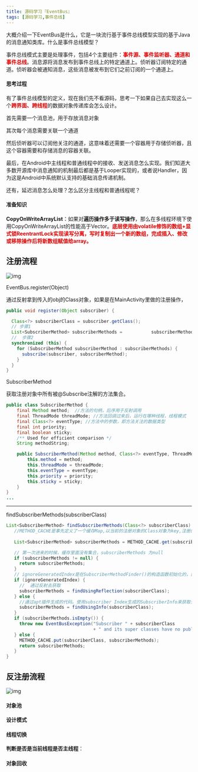 ```yaml
---
title: 源码学习『EventBus』
tags: [源码学习,事件总线]
---
```


大概介绍一下EventBus是什么，它是一块流行基于事件总线模型实现的基于Java的消息通知类库。什么是事件总线模型？ 

事件总线模式主要是处理事件，包括4个主要组件：<font color="#dd0000">**事件源、事件监听器、通道和事件总线**</font>。消息源将消息发布到事件总线上的特定通道上。侦听器订阅特定的通道。侦听器会被通知消息，这些消息被发布到它们之前订阅的一个通道上。

#### 思考过程

有了事件总线模型的定义，现在我们先不看源码，思考一下如果自己去实现这么一个<font color="#dd0000">**跨界面、跨线程**</font>的数据对象传递库会怎么设计。

首先需要一个消息池，用于存放消息对象

其次每个消息需要关联一个通道

然后侦听器可以订阅他关注的通道，这意味着还需要一个容器用于存储侦听器，且这个容器需要和存储消息的容器关联。

最后，在Android中主线程和普通线程中的接收、发送消息怎么实现。我们知道大多数开源库中消息通知的机制最后都是基于Looper实现的，或者说Handler，因为这是Android中系统默认支持的基础消息传递机制。

还有，延迟消息怎么处理？怎么区分主线程和普通线程呢？

#### 准备知识

**CopyOnWriteArrayList**：如果对**遍历操作多于读写操作**，那么在多线程环境下使用CopyOnWriteArrayList的性能高于Vector。<font color="#dd0000">**底层使用由volatile修饰的数组+显式锁ReentrantLock实现读写分离，写时复制出一个新的数组，完成插入、修改或移除操作后将新数组赋值给array。**</font>

#### 

## 注册流程

![img](http://47.110.40.63:8080/img/blog/EventBus注册流程.png)

EventBus.register(Object)

 通过反射拿到传入的obj的Class对象，如果是在MainActivity里做的注册操作，

```java
public void register(Object subscriber) {

  Class<?> subscriberClass = subscriber.getClass();
  // 步骤1 
  List<SubscriberMethod> subscriberMethods = 		   subscriberMethodFinder.findSubscriberMethods(subscriberClass);
  //  步骤2
  synchronized (this) {
    for (SubscriberMethod subscriberMethod : subscriberMethods) {
      subscribe(subscriber, subscriberMethod);
    }
  }
}
```

SubscriberMethod

获取注册对象中所有被@Subscribe注解的方法集合。

```java
public class SubscriberMethod {
    final Method method;  //方法的句柄，后序用于反射调用
    final ThreadMode threadMode; //方法回调过来后，运行在哪种线程，线程模式
    final Class<?> eventType; //方法中的参数，即方法关注的数据类型
    final int priority;
    final boolean sticky;
    /** Used for efficient comparison */
    String methodString;

    public SubscriberMethod(Method method, Class<?> eventType, ThreadMode threadMode, int priority, boolean sticky) {
        this.method = method;
        this.threadMode = threadMode;
        this.eventType = eventType;
        this.priority = priority;
        this.sticky = sticky;
    }
}
...
```

---

findSubscriberMethods(subscriberClass)

```java
List<SubscriberMethod> findSubscriberMethods(Class<?> subscriberClass) {
   //METHOD_CACHE是事先定义了一个缓存Map,以当前的注册对象的Class对象为key,注册的对象里所有的被@Subscribe注解的方法集合为value -> Map<Class<?>, List<SubscriberMethod>> METHOD_CACHE = new ConcurrentHashMap<>();
 
   List<SubscriberMethod> subscriberMethods = METHOD_CACHE.get(subscriberClass);

   // 第一次进来的时候，缓存里面没有集合，subscriberMethods 为null
   if (subscriberMethods != null) {
     return subscriberMethods;
   }
   // ignoreGeneratedIndex是在SubscriberMethodFinder()的构造函数初始化的，默认值是 false
   if (ignoreGeneratedIndex) {
     //  通过反射去获取 
     subscriberMethods = findUsingReflection(subscriberClass);
   } else {
     //通过apt插件生成的代码。使用subscriber Index生成的SubscriberInfo来获取订阅者的事件处理函数，
     subscriberMethods = findUsingInfo(subscriberClass);
   }
   if (subscriberMethods.isEmpty()) {
     throw new EventBusException("Subscriber " + subscriberClass
                                 + " and its super classes have no public methods with the @Subscribe annotation");
   } else {
     METHOD_CACHE.put(subscriberClass, subscriberMethods);
     return subscriberMethods;
   }
}
```







## 反注册流程

![img](http://47.110.40.63:8080/img/blog/EventBus之unregister流程图.jpg)



#### 对象池

#### 设计模式

#### 线程切换

**判断是否是当前线程是否主线程**：

#### 对象回收



































